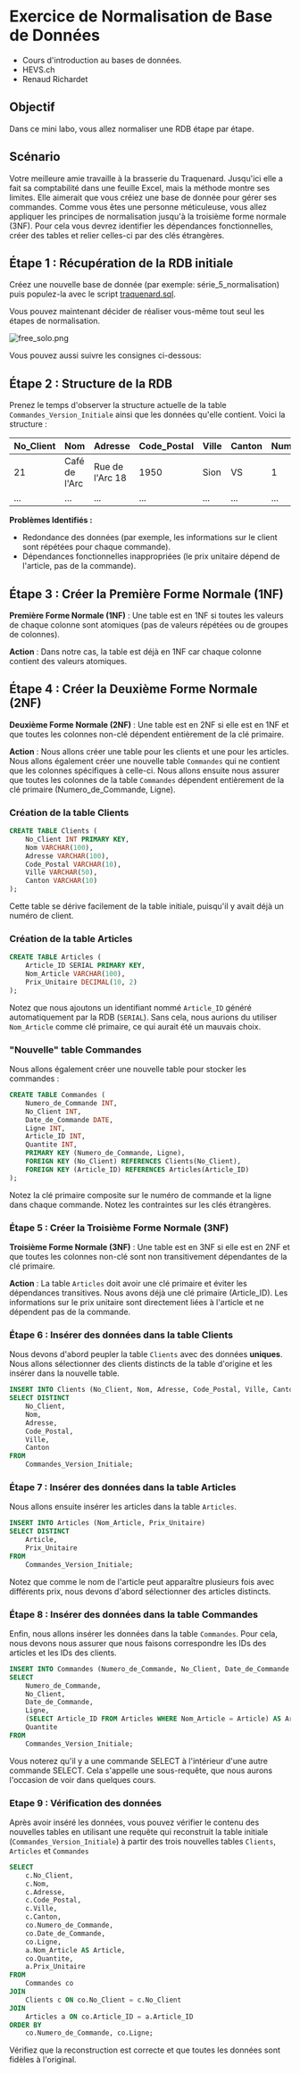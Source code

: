 # Exercice de Normalisation de Base de Données

* Cours d'introduction au bases de données.
* HEVS.ch
* Renaud Richardet

## Objectif
Dans ce mini labo, vous allez normaliser une RDB étape par étape.

## Scénario
Votre meilleure amie travaille à la brasserie du Traquenard. Jusqu'ici elle a fait sa comptabilité dans une feuille Excel, mais la méthode montre ses limites. Elle aimerait que vous créiez une base de donnée pour gérer ses commandes. Comme vous êtes une personne méticuleuse, vous allez appliquer les principes de normalisation jusqu'à la troisième forme normale (3NF). Pour cela vous devrez identifier les dépendances fonctionnelles, créer des tables et relier celles-ci par des clés étrangères.

## Étape 1 : Récupération de la RDB initiale

Créez une nouvelle base de donnée (par exemple: série_5_normalisation) puis populez-la avec le script [traquenard.sql](traquenard.sql).

Vous pouvez maintenant décider de réaliser vous-même tout seul les étapes de normalisation. 

![free_solo.png](free_solo.png)

Vous pouvez aussi suivre les consignes ci-dessous:


## Étape 2 : Structure de la RDB

Prenez le temps d'observer la structure actuelle de la table `Commandes_Version_Initiale` ainsi que les données qu'elle contient. Voici la structure :

| No_Client | Nom                | Adresse            | Code_Postal | Ville | Canton | Numéro_de_Commande | Date_de_Commande | Ligne | Article                | Quantité | Prix_Unitaire |
|-----------|--------------------|--------------------|-------------|-------|--------|--------------------|------------------|-------|------------------------|----------|---------------|
| 21        | Café de l'Arc      | Rue de l'Arc 18    | 1950        | Sion  | VS     | 1                  | 24.09.2024       | 1     | Pale Ale               | 12       | 2.8           |
| ...       | ...                | ...                | ...         | ...   | ...    | ...                | ...              | ...   | ...                    | ...      | ...           |

**Problèmes Identifiés :**
- Redondance des données (par exemple, les informations sur le client sont répétées pour chaque commande).
- Dépendances fonctionnelles inappropriées (le prix unitaire dépend de l'article, pas de la commande).

## Étape 3 : Créer la Première Forme Normale (1NF)

**Première Forme Normale (1NF)** : Une table est en 1NF si toutes les valeurs de chaque colonne sont atomiques (pas de valeurs répétées ou de groupes de colonnes).

**Action** : Dans notre cas, la table est déjà en 1NF car chaque colonne contient des valeurs atomiques. 

## Étape 4 : Créer la Deuxième Forme Normale (2NF)

**Deuxième Forme Normale (2NF)** : Une table est en 2NF si elle est en 1NF et que toutes les colonnes non-clé dépendent entièrement de la clé primaire.

**Action** : Nous allons créer une table pour les clients et une pour les articles. Nous allons également créer une nouvelle table `Commandes` qui ne contient que les colonnes spécifiques à celle-ci.
Nous allons ensuite nous assurer que toutes les colonnes de la table `Commandes` dépendent entièrement de la clé primaire (Numero_de_Commande, Ligne).



### Création de la table Clients

```sql
CREATE TABLE Clients (
    No_Client INT PRIMARY KEY,
    Nom VARCHAR(100),
    Adresse VARCHAR(100),
    Code_Postal VARCHAR(10),
    Ville VARCHAR(50),
    Canton VARCHAR(10)
);
```

Cette table se dérive facilement de la table initiale, puisqu'il y avait déjà un numéro de client.

### Création de la table Articles

```sql
CREATE TABLE Articles (
    Article_ID SERIAL PRIMARY KEY,
    Nom_Article VARCHAR(100),
    Prix_Unitaire DECIMAL(10, 2)
);
```

Notez que nous ajoutons un identifiant nommé `Article_ID` généré automatiquement par la RDB (`SERIAL`). Sans cela, nous aurions du utiliser `Nom_Article` comme clé primaire, ce qui aurait été un mauvais choix.


### "Nouvelle" table Commandes

Nous allons également créer une nouvelle table pour stocker les commandes :

```sql
CREATE TABLE Commandes (
    Numero_de_Commande INT,
    No_Client INT,
    Date_de_Commande DATE,
    Ligne INT,
    Article_ID INT,
    Quantite INT,
    PRIMARY KEY (Numero_de_Commande, Ligne),
    FOREIGN KEY (No_Client) REFERENCES Clients(No_Client),
    FOREIGN KEY (Article_ID) REFERENCES Articles(Article_ID)
);
```
Notez la clé primaire composite sur le numéro de commande et la ligne dans chaque commande. 
Notez les contraintes sur les clés étrangères.


### Étape 5 : Créer la Troisième Forme Normale (3NF)

**Troisième Forme Normale (3NF)** : Une table est en 3NF si elle est en 2NF et que toutes les colonnes non-clé sont non transitivement dépendantes de la clé primaire.

**Action** : La table `Articles` doit avoir une clé primaire et éviter les dépendances transitives. Nous avons déjà une clé primaire (Article_ID). Les informations sur le prix unitaire sont directement liées à l'article et ne dépendent pas de la commande.




### Étape 6 : Insérer des données dans la table Clients

Nous devons d'abord peupler la table `Clients` avec des données **uniques**. Nous allons sélectionner des clients distincts de la table d'origine et les insérer dans la nouvelle table.

```sql
INSERT INTO Clients (No_Client, Nom, Adresse, Code_Postal, Ville, Canton)
SELECT DISTINCT 
    No_Client, 
    Nom, 
    Adresse, 
    Code_Postal, 
    Ville, 
    Canton
FROM
    Commandes_Version_Initiale;
```

### Étape 7 : Insérer des données dans la table Articles

Nous allons ensuite insérer les articles dans la table `Articles`. 

```sql
INSERT INTO Articles (Nom_Article, Prix_Unitaire)
SELECT DISTINCT 
    Article, 
    Prix_Unitaire
FROM
    Commandes_Version_Initiale;
```

Notez que comme le nom de l'article peut apparaître plusieurs fois avec différents prix, nous devons d'abord sélectionner des articles distincts.


### Étape 8 : Insérer des données dans la table Commandes

Enfin, nous allons insérer les données dans la table `Commandes`. Pour cela, nous devons nous assurer que nous faisons correspondre les IDs des articles et les IDs des clients.

```sql
INSERT INTO Commandes (Numero_de_Commande, No_Client, Date_de_Commande, Ligne, Article_ID, Quantite)
SELECT 
    Numero_de_Commande, 
    No_Client, 
    Date_de_Commande, 
    Ligne, 
    (SELECT Article_ID FROM Articles WHERE Nom_Article = Article) AS Article_ID,
    Quantite
FROM
    Commandes_Version_Initiale;
```

Vous noterez qu'il y a une commande SELECT à l'intérieur d'une autre commande SELECT. Cela s'appelle une sous-requête, que nous aurons l'occasion de voir dans quelques cours.


### Etape 9 : Vérification des données

Après avoir inséré les données, vous pouvez vérifier le contenu des nouvelles tables en utilisant une requête qui reconstruit la table initiale (`Commandes_Version_Initiale`) à partir des trois nouvelles tables `Clients`, `Articles` et `Commandes`

```sql
SELECT 
    c.No_Client,
    c.Nom,
    c.Adresse,
    c.Code_Postal,
    c.Ville,
    c.Canton,
    co.Numero_de_Commande,
    co.Date_de_Commande,
    co.Ligne,
    a.Nom_Article AS Article,
    co.Quantite,
    a.Prix_Unitaire
FROM 
    Commandes co
JOIN 
    Clients c ON co.No_Client = c.No_Client
JOIN 
    Articles a ON co.Article_ID = a.Article_ID
ORDER BY 
    co.Numero_de_Commande, co.Ligne;
```

Vérifiez que la reconstruction est correcte et que toutes les données sont fidèles à l'original.
